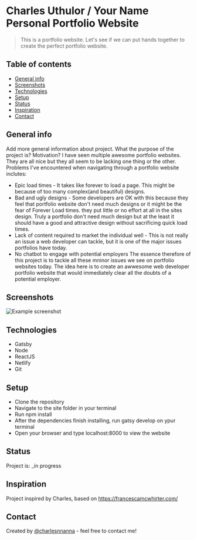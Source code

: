 
# Charles Uthulor / Your Name Personal Portfolio Website
> This is a portfolio website. Let's see if we can put hands together to create the perfect portfolio website.

## Table of contents
* [General info](#general-info)
* [Screenshots](#screenshots)
* [Technologies](#technologies)
* [Setup](#setup)
* [Status](#status)
* [Inspiration](#inspiration)
* [Contact](#contact)

## General info
Add more general information about project. What the purpose of the project is? Motivation?
I have seen multiple awesome portfolio websites. They are all nice but they all seem to be lacking one thing or the other. Problems I've encountered when navigating through a portfolio website inclutes:
* Epic load times - It takes like forever to load a page. This might be because of too many complex(and beautiful) designs. 
* Bad and ugly designs - Some developers are OK with this because they feel that portfolio website don't need much designs or it might be the fear of Forever Load times. they put little or no effort at all in the sites design. Truly a portfolio don't need much design but at the least it should have a good and attractive design without sacrificing quick load times.
* Lack of content required to market the individual well - This is not really an issue a web developer can tackle, but it is one of the major issues portfolios have today. 
* No chatbot to engage with potential employers
The essence therefore of this project is to tackle all these mninor issues we see on portfolio websites today. The idea here is to create an awwesome web developer portfolio website that would immediately clear all the doubts of a potential employer.

## Screenshots
![Example screenshot](./img/portfolio.png)

## Technologies
* Gatsby
* Node
* ReactJS
* Netlify
* Git

## Setup
* Clone the repository
* Navigate to the site folder in your terminal
* Run npm install
* After the dependencies finish installing, run gatsy develop on ypur terminal
* Open your browser and type localhost:8000 to view the website

## Status
Project is: _in progress

## Inspiration
Project inspired by Charles, based on https://francescamcwhirter.com/

## Contact
Created by [@charlesnnanna](charlesnnanna1667@gmail.com) - feel free to contact me!
